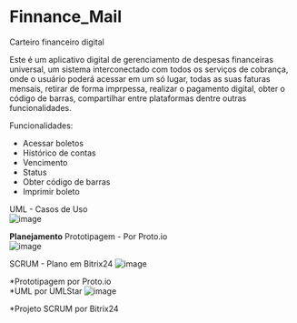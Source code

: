 # Finnance_Mail
Carteiro financeiro digital

Este é um aplicativo digital de gerenciamento de despesas financeiras universal, um sistema interconectado com todos os serviços de cobrança, onde o usuário poderá acessar em um só lugar, todas as suas faturas mensais, retirar de forma imprpessa, realizar o pagamento digital, obter o código de barras, compartilhar entre plataformas dentre outras funcionalidades.

Funcionalidades:

- Acessar boletos
- Histórico de contas
- Vencimento
- Status
- Obter código de barras
- Imprimir boleto


UML - Casos de Uso                                                                                                                                                        
![image](https://user-images.githubusercontent.com/42909266/160187992-5e896826-4f9e-45f2-bb2d-b71c936a5992.png)




**Planejamento**                                                                                                                                             Prototipagem - Por Proto.io                                                                                                                             
                                                                                                                                                              ![image](https://user-images.githubusercontent.com/42909266/163027554-8ced80e2-0ccb-46f9-8875-92eb7da83b04.png)                                               

SCRUM - Plano em Bitrix24                                                                                                                                                                                                                                                                                                    ![image](https://user-images.githubusercontent.com/42909266/163028216-128fbef7-f849-4aed-b380-02494614f8f3.png)


*Prototipagem por Proto.io                                                                                                                                               
*UML por UMLStar                                                                                                                                                                                                                                                                                                                                                                                                                                                        ![image](https://user-images.githubusercontent.com/42909266/163028392-bc5df7e3-5716-4e3c-b31e-b4540bc3df5a.png)                                             

*Projeto SCRUM por Bitrix24                                                                                                                                               
